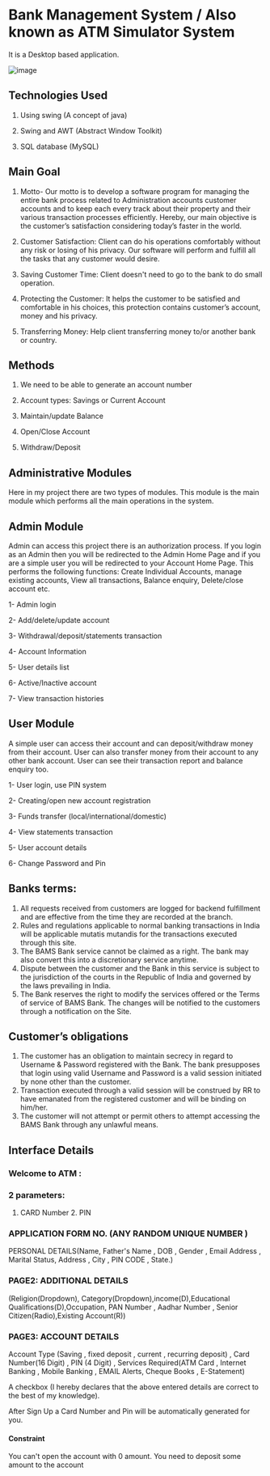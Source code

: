 # Bank Management System / Also known as ATM Simulator System

It is a Desktop based application.

![image](https://user-images.githubusercontent.com/78250787/219851619-935f6bdb-9a48-4cfd-b6b3-08aac8f07444.png)

## Technologies Used

1. Using swing (A concept of java)

2. Swing and AWT (Abstract Window Toolkit)

3. SQL database (MySQL)

## Main Goal

1. Motto- Our motto is to develop a software program for managing the entire bank process related to Administration accounts customer accounts and to keep each every track about their property and their various transaction processes efficiently.
Hereby, our main objective is the customer’s satisfaction considering today’s faster in the world.

2. Customer Satisfaction: Client can do his operations comfortably without any risk or losing of his privacy. Our software will perform and fulfill all the tasks that any customer would desire.

3. Saving Customer Time: Client doesn't need to go to the bank to do small operation.

4. Protecting the Customer: It helps the customer to be satisfied and comfortable in his choices, this protection contains customer’s account, money and his privacy.

5. Transferring Money: Help client transferring money to/or another bank or country.

## Methods

1. We need to be able to generate an account number

2. Account types: Savings or Current Account

3. Maintain/update Balance

4. Open/Close Account

5. Withdraw/Deposit

## Administrative Modules

Here in my project there are two types of modules. This module is the main module which performs all the main operations in the system.

## Admin Module

Admin can access this project there is an authorization process. If you login as an Admin then you will be redirected to the Admin Home Page and if you are a simple user you will be redirected to your Account Home Page. This performs the following functions: Create
Individual Accounts, manage existing accounts, View all transactions, Balance enquiry,
Delete/close account etc.

1- Admin login

2- Add/delete/update account

3- Withdrawal/deposit/statements transaction

4- Account Information

5- User details list

6- Active/Inactive account

7- View transaction histories

## User Module

A simple user can access their account and can deposit/withdraw money from their account.
User can also transfer money from their account to any other bank account. User can see their transaction report and balance enquiry too.

1- User login, use PIN system

2- Creating/open new account registration

3- Funds transfer (local/international/domestic)

4- View statements transaction

5- User account details

6- Change Password and Pin

## Banks terms:

1. All requests received from customers are logged for backend fulfillment and are effective from the time they are recorded at the branch.
2. Rules and regulations applicable to normal banking transactions in India will be applicable mutatis mutandis for the transactions executed through this site.
3. The BAMS Bank service cannot be claimed as a right. The bank may also convert this into a discretionary service anytime.
4. Dispute between the customer and the Bank in this service is subject to the jurisdiction of the courts in the Republic of India and governed by the laws prevailing in India.
5. The Bank reserves the right to modify the services offered or the Terms of service of
   BAMS Bank. The changes will be notified to the customers through a notification on the Site.

## Customer’s obligations

1. The customer has an obligation to maintain secrecy in regard to Username &
   Password registered with the Bank. The bank presupposes that login using valid
   Username and Password is a valid session initiated by none other than the customer.
2. Transaction executed through a valid session will be construed by RR to have emanated from the registered customer and will be binding on him/her.
3. The customer will not attempt or permit others to attempt accessing the BAMS Bank through any unlawful means.

## Interface Details

### Welcome to ATM :

### 2 parameters:

1. CARD Number 2. PIN

### APPLICATION FORM NO. (ANY RANDOM UNIQUE NUMBER )

PERSONAL DETAILS(Name, Father's Name , DOB , Gender , Email Address , Marital Status, Address , City , PIN CODE , State.)

### PAGE2: ADDITIONAL DETAILS

(Religion(Dropdown), Category(Dropdown),income(D),Educational Qualifications(D),Occupation, PAN Number , Aadhar Number , Senior Citizen(Radio),Existing Account(R))

### PAGE3: ACCOUNT DETAILS

Account Type (Saving , fixed deposit , current , recurring deposit) , Card Number(16 Digit) , PIN (4 Digit) , Services Required(ATM Card , Internet Banking , Mobile Banking , EMAIL Alerts, Cheque Books , E-Statement)

A checkbox (I hereby declares that the above entered details are correct to the best of my knowledge).

After Sign Up a Card Number and Pin will be automatically generated for you.

#### Constraint

You can't open the account with 0 amount. You need to deposit some amount to the account



   
